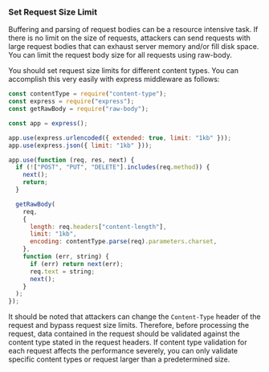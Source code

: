 ### Set Request Size Limit

Buffering and parsing of request bodies can be a resource intensive task. If there is no limit on the size of requests, attackers can send requests with large request bodies that can exhaust server memory and/or fill disk space. You can limit the request body size for all requests using raw-body.

You should set request size limits for different content types. You can accomplish this very easily with express middleware as follows:

```js
const contentType = require("content-type");
const express = require("express");
const getRawBody = require("raw-body");

const app = express();

app.use(express.urlencoded({ extended: true, limit: "1kb" }));
app.use(express.json({ limit: "1kb" }));

app.use(function (req, res, next) {
  if (!["POST", "PUT", "DELETE"].includes(req.method)) {
    next();
    return;
  }

  getRawBody(
    req,
    {
      length: req.headers["content-length"],
      limit: "1kb",
      encoding: contentType.parse(req).parameters.charset,
    },
    function (err, string) {
      if (err) return next(err);
      req.text = string;
      next();
    }
  );
});
```

It should be noted that attackers can change the `Content-Type` header of the request and bypass request size limits. Therefore, before processing the request, data contained in the request should be validated against the content type stated in the request headers. If content type validation for each request affects the performance severely, you can only validate specific content types or request larger than a predetermined size.
